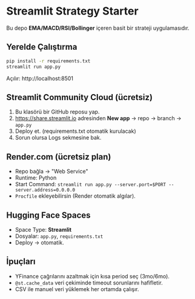 # Streamlit Strategy Starter

Bu depo **EMA/MACD/RSI/Bollinger** içeren basit bir strateji uygulamasıdır.

## Yerelde Çalıştırma
```bash
pip install -r requirements.txt
streamlit run app.py
```
Açılır: http://localhost:8501

## Streamlit Community Cloud (ücretsiz)
1. Bu klasörü bir GitHub reposu yap.
2. https://share.streamlit.io adresinden **New app** → repo → branch → `app.py`
3. Deploy et. (requirements.txt otomatik kurulacak)
4. Sorun olursa Logs sekmesine bak.

## Render.com (ücretsiz plan)
- Repo bağla → "Web Service"
- Runtime: Python
- Start Command: `streamlit run app.py --server.port=$PORT --server.address=0.0.0.0`
- `Procfile` ekleyebilirsin (Render otomatik algılar).

## Hugging Face Spaces
- Space Type: **Streamlit**
- Dosyalar: `app.py`, `requirements.txt`
- Deploy → otomatik.

## İpuçları
- YFinance çağrılarını azaltmak için kısa period seç (3mo/6mo).
- `@st.cache_data` veri çekiminde timeout sorunlarını hafifletir.
- CSV ile manuel veri yüklemek her ortamda çalışır.